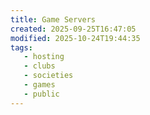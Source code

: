 ```yaml
---
title: Game Servers
created: 2025-09-25T16:47:05
modified: 2025-10-24T19:44:35
tags:
   - hosting
   - clubs
   - societies
   - games
   - public
---
```

